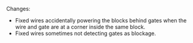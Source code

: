 Changes:

* Fixed wires accidentally powering the blocks behind gates when the wire and gate are at a corner inside the same
  block.
* Fixed wires sometimes not detecting gates as blockage.
